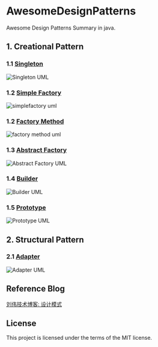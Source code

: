 # AwesomeDesignPatterns
Awesome Design Patterns Summary in java.

## 1. Creational Pattern
### 1.1 [Singleton](https://github.com/SunnyMarkLiu/AwesomeDesignPatterns/tree/master/CreationalPattern/Singleton)
![Singleton UML](https://github.com/SunnyMarkLiu/AwesomeDesignPatterns/blob/master/CreationalPattern/Singleton/singleton.png)
### 1.2 [Simple Factory](https://github.com/SunnyMarkLiu/AwesomeDesignPatterns/tree/master/CreationalPattern/SimpleFactory)
![simplefactory uml](https://github.com/SunnyMarkLiu/Awesome-Design-Patterns/blob/master/CreationalPattern/SimpleFactory/simple-factory.jpeg)
### 1.2 [Factory Method](https://github.com/SunnyMarkLiu/Awesome-Design-Patterns/tree/master/CreationalPattern/FactoryMethod)
![factory method uml](https://github.com/SunnyMarkLiu/Awesome-Design-Patterns/blob/master/CreationalPattern/FactoryMethod/factorymethod.jpeg)
### 1.3 [Abstract Factory](https://github.com/SunnyMarkLiu/Awesome-Design-Patterns/tree/master/CreationalPattern/AbstractFactory)
![Abstract Factory UML](https://github.com/SunnyMarkLiu/Awesome-Design-Patterns/blob/master/CreationalPattern/AbstractFactory/abstract_factory.jpeg)
### 1.4 [Builder](https://github.com/SunnyMarkLiu/Awesome-Design-Patterns/tree/master/CreationalPattern/Builder)
![Builder UML](https://github.com/SunnyMarkLiu/Awesome-Design-Patterns/blob/master/CreationalPattern/Builder/builder.gif)
### 1.5 [Prototype](https://github.com/SunnyMarkLiu/Awesome-Design-Patterns/tree/master/CreationalPattern/Prototype)
![Prototype UML](https://github.com/SunnyMarkLiu/Awesome-Design-Patterns/blob/master/CreationalPattern/Prototype/prototype.gif)

## 2. Structural Pattern
### 2.1 [Adapter](https://github.com/SunnyMarkLiu/Awesome-Design-Patterns/tree/master/StructuralPattern/Adapter)
![Adapter UML](https://github.com/SunnyMarkLiu/Awesome-Design-Patterns/blob/master/StructuralPattern/Adapter/adapter.jpg)

## Reference Blog
[刘伟技术博客: 设计模式](http://blog.csdn.net/lovelion/article/details/17517213)

## License
This project is licensed under the terms of the MIT license.
